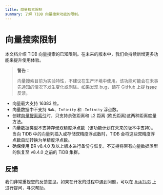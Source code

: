 ```yaml
---
title: 向量搜索限制
summary: 了解 TiDB 向量搜索功能的限制。
---
```


# 向量搜索限制

本文档介绍 TiDB 向量搜索的已知限制。在未来的版本中，我们会持续新增更多功能来提升使用体验。

> **警告：**
>
> 向量搜索目前为实验特性，不建议在生产环境中使用。该功能可能会在未事先通知的情况下发生变化或删除。如果发现 bug，请在 GitHub 上提 [issue](https://github.com/pingcap/tidb/issues) 反馈。

- 向量最大支持 16383 维。
- 向量数据中不支持 `NaN`、`Infinity` 和 `-Infinity` 浮点数。
- 创建[向量搜索索引](/vector-search-index.md)时，只支持余弦距离和 L2 距离 (欧氏距离)这两种距离度量方法。
- 向量数据类型不支持存储双精度浮点数（该功能计划在未来的版本中支持）。当向 TiDB 中的向量列插入或存储双精度浮点数时，TiDB 会将这些双精度浮点数自动转换为单精度浮点数。
- 确保使用 BR v8.4.0 及以上版本进行备份与恢复。不支持将带有向量数据类型的恢复至 v8.4.0 之前的 TiDB 集群。
## 反馈

我们非常重视您的反馈意见。如果在开发的过程中遇到问题，可以在 [AskTUG](https://asktug.com/?utm_source=docs-cn-dev-guide) 上进行提问，寻求帮助。